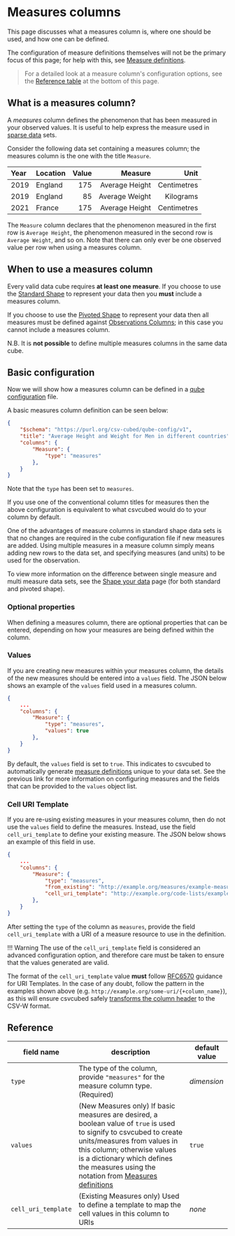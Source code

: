# Measures columns

This page discusses what a measures column is, where one should be used, and how one can be defined.

The configuration of measure definitions themselves will not be the primary focus of this page; for help with this, see
[Measure definitions](../measure-definitions.md).

> For a detailed look at a measure column's configuration options, see the [Reference table](#reference) at the bottom
> of this page.

## What is a measures column?

A *measures* column defines the phenomenon that has been measured in your observed values. It is useful to help express
the measure used in [sparse data](../../../../glossary/index.md#sparse-data) sets.

Consider the following data set containing a measures column; the measures column is the one with the title `Measure`.

| Year | Location | Value |        Measure |        Unit |
|:-----|:---------|------:|---------------:|------------:|
| 2019 | England  |   175 | Average Height | Centimetres |
| 2019 | England  |    85 | Average Weight |   Kilograms |
| 2021 | France   |   175 | Average Height | Centimetres |

The `Measure` column declares that the phenomenon measured in the first row is `Average Height`, the phenomenon measured
in the second row is `Average Weight`, and so on. Note that there can only ever be one observed value per row when using
a measures column.

## When to use a measures column

Every valid data cube requires **at least one measure**. If you choose to use the
[Standard Shape](../../../shape-data/standard-shape.md) to represent your data then you **must** include a measures column.

If you choose to use the [Pivoted Shape](../../../shape-data/pivoted-shape.md) to represent your data then all measures
must be defined against [Observations Columns](./observations.md); in this case you cannot include a measures column.

N.B. It is **not possible** to define multiple measures columns in the same data cube.

## Basic configuration

Now we will show how a measures column can be defined in a [qube configuration](../index.md) file.

A basic measures column definition can be seen below:

```json
{
    "$schema": "https://purl.org/csv-cubed/qube-config/v1",
    "title": "Average Height and Weight for Men in different countries",
    "columns": {
        "Measure": {
            "type": "measures"
        },
    }
}
```

Note that the `type` has been set to `measures`.

If you use one of the conventional column titles for measures then the above configuration is
equivalent to what csvcubed would do to your column by default.

One of the advantages of measure columns in standard shape data sets is that no changes are required in the cube
configuration file if new measures are added. Using multiple measures in a measure column simply means
adding new rows to the data set, and specifying measures (and units) to be used for the observation.

To view more information on the difference between single measure and multi measure data sets, see the
[Shape your data](../../../shape-data/index.md) page (for both standard and pivoted shape).

### Optional properties

When defining a measures column, there are optional properties that can be entered, depending on how your measures are
being defined within the column.

### Values

If you are creating new measures within your measures column, the details of the new measures should be entered into a
`values` field. The JSON below shows an example of the `values` field used in a measures column.

```json
{
    ...
    "columns": {
        "Measure": {
            "type": "measures",
            "values": true
        },
    }
}
```

By default, the `values` field is set to `true`. This indicates to csvcubed to automatically generate
[measure definitions](../measure-definitions.md) unique to your data set. See the previous link for more information
on configuring measures and the fields that can be provided to the `values` object list.

### Cell URI Template

If you are re-using existing measures in your measures column, then do not use the `values` field to define the
measures. Instead, use the field `cell_uri_template` to define your existing measure. The JSON below shows an example
of this field in use.

```json
{
    ...
    "columns": {
        "Measure": {
            "type": "measures",
            "from_existing": "http://example.org/measures/example-measure",
            "cell_uri_template": "http://example.org/code-lists/example-measure/{+measure}"
        },
    }
}
```

 After setting the `type` of the column as `measures`, provide the field `cell_uri_template` with a URI of a measure
 resource to use in the definition.

 !!! Warning
    The use of the `cell_uri_template` field is considered an advanced configuration option, and therefore care must be taken to ensure that the values generated are valid.

The format of the `cell_uri_template` value **must** follow [RFC6570](https://www.rfc-editor.org/rfc/rfc6570) guidance
for URI Templates. In the case of any doubt, follow the pattern in the examples shown above (e.g.
`http://example.org/some-uri/{+column_name}`), as this will ensure csvcubed safely
[transforms the column header](../../../uris.md#csv-column-name-safe-transformation) to the CSV-W format.

## Reference

| **field name**      | **description**                                                                                                                                                                                                                                                                                        | **default value** |
|---------------------|--------------------------------------------------------------------------------------------------------------------------------------------------------------------------------------------------------------------------------------------------------------------------------------------------------|-------------------|
| `type`              | The type of the column, provide `"measures"` for the measure column type.(Required)                                                                                                                                                                                                                    | *dimension*       |
| `values`            | (New Measures only) If basic measures are desired, a boolean value of `true` is used to signify to csvcubed to create units/measures from values in this column; otherwise values is a dictionary which defines the measures using the notation from [Measures definitions](../measure-definitions.md) | `true`            |
| `cell_uri_template` | (Existing Measures only) Used to define a template to map the cell values in this column to URIs                                                                                                                                                                                                       | *none*            |

